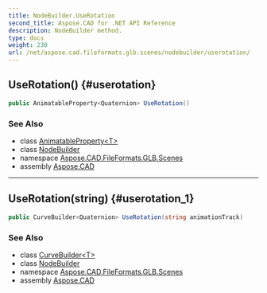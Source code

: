 ```yaml
---
title: NodeBuilder.UseRotation
second_title: Aspose.CAD for .NET API Reference
description: NodeBuilder method. 
type: docs
weight: 230
url: /net/aspose.cad.fileformats.glb.scenes/nodebuilder/userotation/
---
```

## UseRotation() {#userotation}

```csharp
public AnimatableProperty<Quaternion> UseRotation()
```

### See Also

* class [AnimatableProperty&lt;T&gt;](../../../aspose.cad.fileformats.glb.animations/animatableproperty-1/)
* class [NodeBuilder](../)
* namespace [Aspose.CAD.FileFormats.GLB.Scenes](../../nodebuilder/)
* assembly [Aspose.CAD](../../../)

---

## UseRotation(string) {#userotation_1}

```csharp
public CurveBuilder<Quaternion> UseRotation(string animationTrack)
```

### See Also

* class [CurveBuilder&lt;T&gt;](../../../aspose.cad.fileformats.glb.animations/curvebuilder-1/)
* class [NodeBuilder](../)
* namespace [Aspose.CAD.FileFormats.GLB.Scenes](../../nodebuilder/)
* assembly [Aspose.CAD](../../../)


